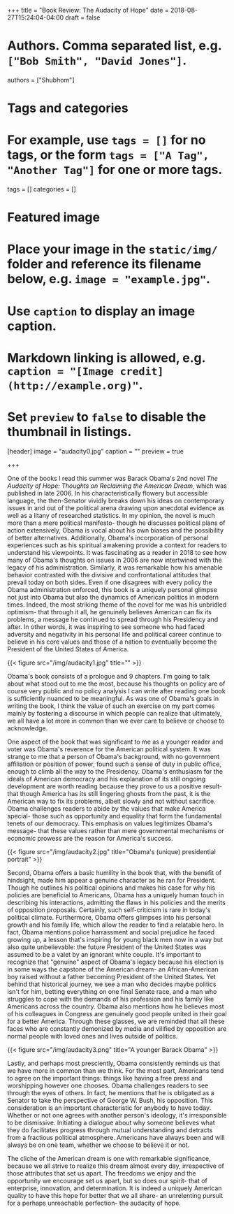 +++
title = "Book Review: The Audacity of Hope"
date = 2018-08-27T15:24:04-04:00
draft = false

# Authors. Comma separated list, e.g. `["Bob Smith", "David Jones"]`.
authors = ["Shubhom"]

# Tags and categories
# For example, use `tags = []` for no tags, or the form `tags = ["A Tag", "Another Tag"]` for one or more tags.
tags = []
categories = []

# Featured image
# Place your image in the `static/img/` folder and reference its filename below, e.g. `image = "example.jpg"`.
# Use `caption` to display an image caption.
#   Markdown linking is allowed, e.g. `caption = "[Image credit](http://example.org)"`.
# Set `preview` to `false` to disable the thumbnail in listings.
[header]
image = "audacity0.jpg"
caption = ""
preview = true

+++


One of the books I read this summer was Barack Obama's 2nd novel *The Audacity of Hope: Thoughts on Reclaiming the American Dream*, which was published in late 2006. In his characteristically flowery but accessible language, the then-Senator vividly breaks down his ideas on contemporary issues in and out of the political arena drawing upon anecdotal evidence as well as a litany of researched statistics. In my opinion, the novel is much more than a mere political manifesto- though he discusses political plans of action extensively, Obama is vocal about his own biases and the possibility of better alternatives. Additionally, Obama's incorporation of personal experiences such as his spiritual awakening provide a context for readers to understand his viewpoints. It was fascinating as a reader in 2018 to see how many of Obama's thoughts on issues in 2006 are now intertwined with the legacy of his administration. Similarly, it was remarkable how his amenable behavior contrasted with the divisive and confrontational attitudes that prevail today on both sides. Even if one disagrees with every policy the Obama administration enforced, this book is a  uniquely personal glimpse not just into Obama but also the dynamics of American politics in modern times. Indeed, the most striking theme of the novel for me was his unbridled optimism- that through it all, he genuinely believes American can fix its problems, a message he continued to spread through his Presidency and after. In other words, it was inspiring to see someone who had faced adversity and negativity in his personal life and  political career continue to believe in his core values and those of a nation to eventually become the President of the United States of America.


{{< figure src="/img/audacity1.jpg" title="" >}}


Obama's book consists of a prologue and 9 chapters. I'm going to talk about what stood out to me the most, because his thoughts on policy are of course very public and no policy analysis I can write after reading one book is sufficiently nuanced to be meaningful. As was one of Obama's goals in writing the book, I think the value of such an exercise on my part comes mainly by fostering a discourse in which people can realize that ultimately, we all have a lot more in common than we ever care to believe or choose to acknowledge.


One aspect of the book that was significant to me as a younger reader and voter was Obama's reverence for the American political system. It was strange to me that a person of Obama's background, with no government affiliation or position of power, found such a sense of duty in public office, enough to climb all the way to the Presidency. Obama's enthusiasm for the ideals of American democracy and his explanation of its still ongoing development are worth reading because they prove to us a positive result- that though America has its still lingering ghosts from the past, it is the American way to fix its problems, albeit slowly and not without sacrifice. Obama challenges readers to abide by the values that make America special- those such as opportunity and equality that form the fundamental tenets of our democracy. This emphasis on values legitimizes Obama's message- that these values rather than mere governmental mechanisms or economic prowess are the reason for America's success.

{{< figure src="/img/audacity2.jpg" title="Obama's (unique) presidential portrait" >}}


Second, Obama offers a basic humility in the book that, with the benefit of hindsight, made him appear a genuine character as he ran for President. Though he outlines his political opinions and makes his case for why his policies are beneficial to Americans, Obama has a uniquely human touch in describing his interactions, admitting the flaws in his policies and the merits of opposition proposals. Certainly, such self-criticism is rare in today's political climate. Furthermore, Obama offers glimpses into his personal growth and his family life, which allow the reader to find a relatable hero. In fact, Obama mentions police harrassment and social prejudice he faced growing up, a lesson that's inspiring for young black men now in a way but also quite unbelievable: the future President of the United States was assumed to be a valet by an ignorant white couple. It's important to recognize that "genuine" aspect of Obama's legacy because his election is in some ways the capstone of the American dream- an African-American boy raised without a father becoming President of the United States. Yet behind that historical journey, we see a man who decides maybe politics isn't for him, betting everything on one final Senate race, and a man who struggles to cope with the demands of his profession and his family like Americans across the country. Obama also mentions how he believes most of his colleagues in Congress are genuinely good people united in their goal for a better America. Through these glasses, we are reminded that all these faces who are constantly demonized by media and vilified by opposition are normal people with loved ones and lives outside of politics.


{{< figure src="/img/audacity3.png" title="A younger Barack Obama" >}}


Lastly, and perhaps most presciently, Obama consistently reminds us that we have more in common than we think. For the most part, Americans tend to agree on the important things: things like having a free press and worshipping however one chooses. Obama challenges readers to see through the eyes of others. In fact, he mentions that he is obligated as a Senator to take the perspective of George W. Bush, his opposition. This consideration is an important characteristic for anybody to have today. Whether or not one agrees with another person's ideology, it's irresponsible to be dismissive. Initiating a dialogue about why someone believes what they do facilitates progress through mutual understanding and detracts from a fractious political atmosphere. Americans have always been and will always be on one team, whether we choose to believe it or not.


The cliche of the American dream is one with remarkable significance, because we all strive to realize this dream almost every day, irrespective of those attributes that set us apart. The freedoms we enjoy and the opportunity we encourage set us apart, but so does our spirit- that of enterprise, innovation, and determination. It is indeed a uniquely American quality to have this hope for better that we all share- an unrelenting pursuit for a perhaps unreachable perfection- the audacity of hope.
